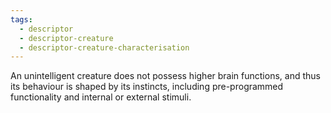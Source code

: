 ```yaml
---
tags:
  - descriptor
  - descriptor-creature
  - descriptor-creature-characterisation
---
```

An unintelligent creature does not possess higher brain functions, and thus its behaviour is shaped by its instincts, including pre-programmed functionality and internal or external stimuli.
